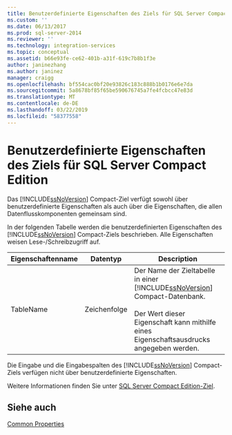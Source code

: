 ```yaml
---
title: Benutzerdefinierte Eigenschaften des Ziels für SQL Server Compact Edition | Microsoft-Dokumentation
ms.custom: ''
ms.date: 06/13/2017
ms.prod: sql-server-2014
ms.reviewer: ''
ms.technology: integration-services
ms.topic: conceptual
ms.assetid: b66e93fe-ce62-401b-a31f-619c7b8b1f3e
author: janinezhang
ms.author: janinez
manager: craigg
ms.openlocfilehash: bf554cac0bf20e93826c183c888b1b0176e6e7da
ms.sourcegitcommit: 5a8678bf85f65be590676745a7fe4fcbcc47e83d
ms.translationtype: MT
ms.contentlocale: de-DE
ms.lasthandoff: 03/22/2019
ms.locfileid: "58377558"
---
```

# <a name="sql-server-compact-edition-destination-custom-properties"></a>Benutzerdefinierte Eigenschaften des Ziels für SQL Server Compact Edition
  Das [!INCLUDE[ssNoVersion](../../includes/ssnoversion-md.md)] Compact-Ziel verfügt sowohl über benutzerdefinierte Eigenschaften als auch über die Eigenschaften, die allen Datenflusskomponenten gemeinsam sind.  
  
 In der folgenden Tabelle werden die benutzerdefinierten Eigenschaften des [!INCLUDE[ssNoVersion](../../includes/ssnoversion-md.md)] Compact-Ziels beschrieben. Alle Eigenschaften weisen Lese-/Schreibzugriff auf.  
  
|Eigenschaftenname|Datentyp|Description|  
|-------------------|---------------|-----------------|  
|TableName|Zeichenfolge|Der Name der Zieltabelle in einer [!INCLUDE[ssNoVersion](../../includes/ssnoversion-md.md)] Compact-Datenbank.<br /><br /> Der Wert dieser Eigenschaft kann mithilfe eines Eigenschaftsausdrucks angegeben werden.|  
  
 Die Eingabe und die Eingabespalten des [!INCLUDE[ssNoVersion](../../includes/ssnoversion-md.md)] Compact-Ziels verfügen nicht über benutzerdefinierte Eigenschaften.  
  
 Weitere Informationen finden Sie unter [SQL Server Compact Edition-Ziel](sql-server-compact-edition-destination.md).  
  
## <a name="see-also"></a>Siehe auch  
 [Common Properties](../common-properties.md)  
  
  
